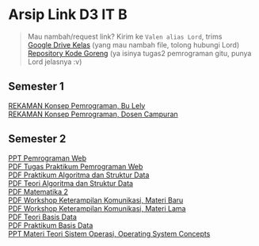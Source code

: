 # Arsip Link D3 IT B
> Mau nambah/request link? Kirim ke `Valen alias Lord`, trims  
[Google Drive Kelas](https://drive.google.com/drive/u/0/folders/1_85kSLSrTfN0uSguedeU2T6V2_FkrZYP) (yang mau nambah file, tolong hubungi Lord)  
[Repository Kode Goreng](https://github.com/bukanvalen/kodegoreng) (ya isinya tugas2 pemrograman gitu, punya Lord jelasnya :v)  
## Semester 1
[REKAMAN Konsep Pemrograman, Bu Lely](http://bit.ly/KP-D3B-Video)  
[REKAMAN Konsep Pemrograman, Dosen Campuran](https://bit.ly/Video-MK-Konsep-Pemrograman)  

## Semester 2
[PPT Pemrograman Web](https://drive.google.com/file/d/1DpXu4qCmCZWgO3cWf2ao2fqhAO50wbaJ/view?usp=sharing)  
[PDF Tugas Praktikum Pemrograman Web](http://moko.lecturer.pens.ac.id/file/PemroWeb/)  
[PDF Praktikum Algoritma dan Struktur Data](http://arna.lecturer.pens.ac.id/Praktikum_ASD/)  
[PDF Teori Algoritma dan Struktur Data](http://arna.lecturer.pens.ac.id/Modul_ASD/)  
[PDF Matematika 2](https://drive.google.com/drive/folders/1y_KE4HYHnx0n2i7Zhsnc9y_vBNXl8uri)  
[PDF Workshop Keterampilan Komunikasi, Materi Baru](https://bit.ly/Ketrampilan_Komunikasi)  
[PDF Workshop Keterampilan Komunikasi, Materi Lama](http://bit.ly/Ketrampilan-Komunikasi_Rengga)  
[PDF Teori Basis Data](https://drive.google.com/drive/folders/1c8ex0RtoRb341wlLpkrbTOMCBMX7P5SN?usp=sharing)  
[PDF Praktikum Basis Data](https://drive.google.com/drive/folders/18RSzERrvW8o36aPU5bY2o0nCoLGftV1b?usp=sharing)  
[PPT Materi Teori Sistem Operasi, Operating System Concepts](https://codex.cs.yale.edu/avi/courses/CS-423/slides/index.html)  
